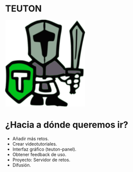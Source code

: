 
# TEUTON

![](./images/13-teuton-color-256x279.png)

# ¿Hacia a dónde queremos ir?

* Añadir más retos.
* Crear videotutoriales.
* Interfaz gráfico (teuton-panel).
* Obtener feedback de uso.
* Proyecto: Servidor de retos.
* Difusión.
